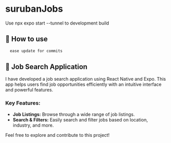 # surubanJobs

Use npx expo start --tunnel to development build
## 🚀 How to use

```sh
  ease update for commits
```
## 💼 Job Search Application

I have developed a job search application using React Native and Expo. This app helps users find job opportunities efficiently with an intuitive interface and powerful features.

### Key Features:
- **Job Listings:** Browse through a wide range of job listings.
- **Search & Filters:** Easily search and filter jobs based on location, industry, and more.

Feel free to explore and contribute to this project!


